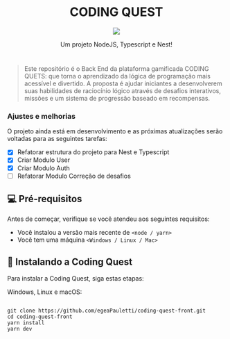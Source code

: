 <h1 align="center">CODING QUEST</h1>

<p align="center">
    <img src="https://skillicons.dev/icons?i=nodejs,typescript,nest,mysql,prisma" />
</p>
<div align="center">
  Um projeto NodeJS, Typescript e Nest!
</div>
<div>
<h1 align="center"></h1>
</div>

> Este repositório é o Back End da plataforma gamificada CODING QUETS: que torna o aprendizado da lógica de programação mais acessível e divertido. A proposta é ajudar iniciantes a desenvolverem suas habilidades de raciocínio lógico através de desafios interativos, missões e um sistema de progressão baseado em recompensas. 

### Ajustes e melhorias

O projeto ainda está em desenvolvimento e as próximas atualizações serão voltadas para as seguintes tarefas:

- [x] Refatorar estrutura do projeto para Nest e Typescript
- [x] Criar Modulo User
- [x] Criar Modulo Auth
- [ ] Refatorar Modulo Correção de desafios

## 💻 Pré-requisitos

Antes de começar, verifique se você atendeu aos seguintes requisitos:

- Você instalou a versão mais recente de `<node / yarn>`
- Você tem uma máquina `<Windows / Linux / Mac>`

## 🚀 Instalando a Coding Quest

Para instalar a Coding Quest, siga estas etapas:

Windows, Linux e macOS:

```

git clone https://github.com/egeaPauletti/coding-quest-front.git
cd coding-quest-front
yarn install
yarn dev

```
